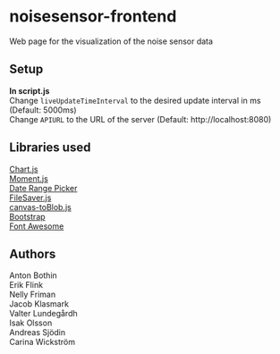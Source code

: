 # noisesensor-frontend
Web page for the visualization of the noise sensor data
## Setup
**In script.js**  
Change `liveUpdateTimeInterval` to the desired update interval in ms (Default: 5000ms)  
Change `APIURL` to the URL of the server (Default: http://localhost:8080)
## Libraries used
[Chart.js](https://chartjs.org)  
[Moment.js](https://momentjs.com)  
[Date Range Picker](http://daterangepicker.com)  
[FileSaver.js](https://github.com/eligrey/FileSaver.js/)  
[canvas-toBlob.js](https://github.com/eligrey/canvas-toBlob.js/)  
[Bootstrap](https://bootstrap.com)  
[Font Awesome](https://fontawesome.com/)
## Authors
Anton Bothin  
Erik Flink  
Nelly Friman  
Jacob Klasmark  
Valter Lundegårdh  
Isak Olsson  
Andreas Sjödin  
Carina Wickström  
